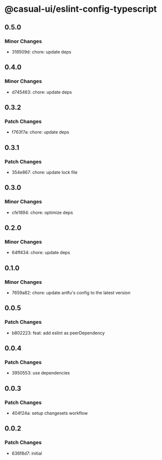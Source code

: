 # @casual-ui/eslint-config-typescript

## 0.5.0

### Minor Changes

- 318509d: chore: update deps

## 0.4.0

### Minor Changes

- d745463: chore: update deps

## 0.3.2

### Patch Changes

- f763f7a: chore: update deps

## 0.3.1

### Patch Changes

- 354e867: chore: update lock file

## 0.3.0

### Minor Changes

- cfe1894: chore: optimize deps

## 0.2.0

### Minor Changes

- 64ff434: chore: update deps

## 0.1.0

### Minor Changes

- 7659a82: chore: update antfu's config to the latest version

## 0.0.5

### Patch Changes

- b802223: feat: add eslint as peerDependency

## 0.0.4

### Patch Changes

- 3950553: use dependencies

## 0.0.3

### Patch Changes

- 404f24a: setup changesets workflow

## 0.0.2

### Patch Changes

- 636f8d7: initial
